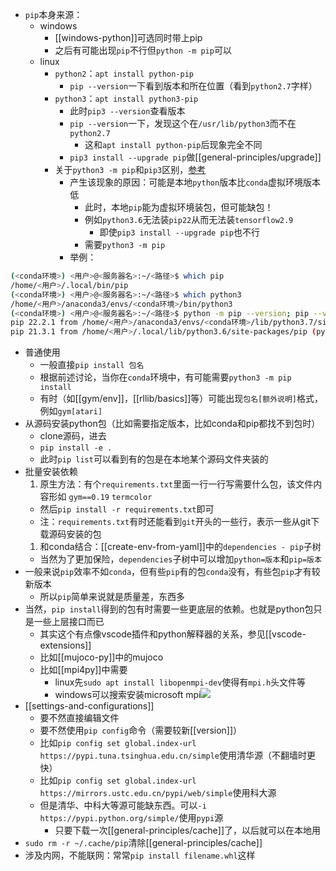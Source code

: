 - `pip`本身来源：
  - windows
    - [[windows-python]]可选同时带上pip
    - 之后有可能出现`pip`不行但`python -m pip`可以
  - linux
    - `python2`：`apt install python-pip`
      - `pip --version`一下看到版本和所在位置（看到`python2.7`字样）
    - `python3`：`apt install python3-pip`
        - 此时`pip3 --version`查看版本
        - `pip --version`一下，发现这个在`/usr/lib/python3`而不在`python2.7`
          - 这和`apt install python-pip`后现象完全不同
        - `pip3 install --upgrade pip`做[[general-principles/upgrade]]
    - 关于`python3 -m pip`和`pip3`区别，[参考](https://stackoverflow.com/questions/41307101/difference-between-pip3-and-python3-m-pip)
      - 产生该现象的原因：可能是本地`python`版本比`conda`虚拟环境版本低
        - 此时，本地`pip`能为虚拟环境装包，但可能缺包！
        - 例如`python3.6`无法装`pip22`从而无法装`tensorflow2.9`
          - 即使`pip3 install --upgrade pip`也不行
        - 需要`python3 -m pip`
      - 举例：
```sh
(<conda环境>) <用户>@<服务器名>:~/<路径>$ which pip
/home/<用户>/.local/bin/pip
(<conda环境>) <用户>@<服务器名>:~/<路径>$ which python3
/home/<用户>/anaconda3/envs/<conda环境>/bin/python3
(<conda环境>) <用户>@<服务器名>:~/<路径>$ python -m pip --version; pip --version
pip 22.2.1 from /home/<用户>/anaconda3/envs/<conda环境>/lib/python3.7/site-packages/pip (python 3.7)
pip 21.3.1 from /home/<用户>/.local/lib/python3.6/site-packages/pip (python 3.6)
```
- 普通使用
  - 一般直接`pip install 包名`
  - 根据前述讨论，当你在`conda`环境中，有可能需要`python3 -m pip install`
  - 有时（如[[gym/env]]，[[rllib/basics]]等）可能出现`包名[额外说明]`格式，例如`gym[atari]`
- 从源码安装python包（比如需要指定版本，比如conda和pip都找不到包时）
    - clone源码，进去
    - `pip install -e .`
    - 此时`pip list`可以看到有的包是在本地某个源码文件夹装的
- 批量安装依赖
  1. 原生方法：有个`requirements.txt`里面一行一行写需要什么包，该文件内容形如
`gym==0.19`
`termcolor`
    - 然后`pip install -r requirements.txt`即可
    - 注：`requirements.txt`有时还能看到`git`开头的一些行，表示一些从git下载源码安装的包
  1. 和conda结合：[[create-env-from-yaml]]中的`dependencies - pip`子树
    - 当然为了更加保险，`dependencies`子树中可以增加`python=版本`和`pip=版本`
- 一般来说`pip`效率不如`conda`，但有些`pip`有的包`conda`没有，有些包`pip`才有较新版本
  - 所以`pip`简单来说就是质量差，东西多
- 当然，`pip install`得到的包有时需要一些更底层的依赖。也就是python包只是一些上层接口而已
  - 其实这个有点像vscode插件和python解释器的关系，参见[[vscode-extensions]]
  - 比如[[mujoco-py]]中的mujoco
  - 比如[[mpi4py]]中需要
    - linux先`sudo apt install libopenmpi-dev`使得有`mpi.h`头文件等
    - windows可以搜索安装microsoft mpi![](microsoft-mpi.png)
- [[settings-and-configurations]]
  - 要不然直接编辑文件
  - 要不然使用`pip config`命令（需要较新[[version]]）
  - 比如`pip config set global.index-url https://pypi.tuna.tsinghua.edu.cn/simple`使用清华源（不翻墙时更快）
  - 比如`pip config set global.index-url https://mirrors.ustc.edu.cn/pypi/web/simple`使用科大源
  - 但是清华、中科大等源可能缺东西。可以`-i https://pypi.python.org/simple/`使用`pypi`源
    - 只要下载一次[[general-principles/cache]]了，以后就可以在本地用
- `sudo rm -r ~/.cache/pip`清除[[general-principles/cache]]
- 涉及内网，不能联网：常常`pip install filename.whl`这样